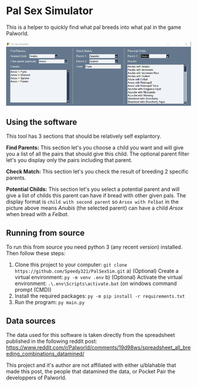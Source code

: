 # Pal Sex Simulator

This is a helper to quickly find what pal breeds into what pal in the game Palworld.

![Alt text](image-1.png)

## Using the software
This tool has 3 sections that should be relatively self explantory.

**Find Parents:** This section let's you choose a child you want and will give you a list of all the pairs that should give this child. The optional parent filter let's you display only the pairs including that parent.

**Check Match:** This section let's you check the result of breeding 2 specific parents.

**Potential Childs:** This section let's you select a potential parent and will give a list of childs this parent can have if bread with other given pals. The display format is `child with second parent` so `Arsox with Felbat` in the picture above means *Anubis* (the selected parent) can have a child *Arsox* when bread with a *Felbat*.

## Running from source
To run this from source you need python 3 (any recent version) installed. Then follow these steps:

1) Clone this project to your computer: `git clone https://github.com/Speedy321/PalSexSim.git`
    a) (Optional) Create a virtual environment: `py -m venv .env`
    b) (Optional) Activate the virtual environment: `.\.env\Scripts\activate.bat` (on windows command prompt (CMD))
2) Install the required packages: `py -m pip install -r requirements.txt`
3) Run the program: `py main.py`

## Data sources
The data used for this software is taken directly from the spreadsheet published in the following reddit post:
https://www.reddit.com/r/Palworld/comments/19d98ws/spreadsheet_all_breeding_combinations_datamined/

This project and it's author are not affiliated with either u/blahable that made this post, the people that datamined the data, or Pocket Pair the developpers of Palworld.